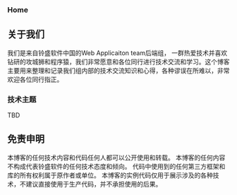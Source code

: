 ### Home

## 关于我们
我们是来自铃盛软件中国的Web Applicaiton team后端组， 一群热爱技术并喜欢钻研的攻城狮和程序猿，我们非常愿意和各位同行进行技术交流和学习。这个博客主要用来整理和记录我们组内部的技术交流知识和心得，各种谬误在所难以，非常欢迎各位同行指正。


### 技术主题

TBD

## 免责申明
本博客的任何技术内容和代码任何人都可以公开使用和转载。
本博客的任何内容不构成代表铃盛软件的任何技术态度和倾向。
代码中使用到的任何第三方框架和库的所有权利属于原作者或单位。
本博客的实例代码仅用于展示涉及的各种技术，不建议直接使用于生产代码，并不承担使用的后果。